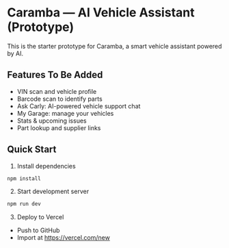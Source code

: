 
# Caramba — AI Vehicle Assistant (Prototype)

This is the starter prototype for Caramba, a smart vehicle assistant powered by AI.

## Features To Be Added
- VIN scan and vehicle profile
- Barcode scan to identify parts
- Ask Carly: AI-powered vehicle support chat
- My Garage: manage your vehicles
- Stats & upcoming issues
- Part lookup and supplier links

## Quick Start

1. Install dependencies  
```bash
npm install
```

2. Start development server  
```bash
npm run dev
```

3. Deploy to Vercel  
- Push to GitHub
- Import at https://vercel.com/new
